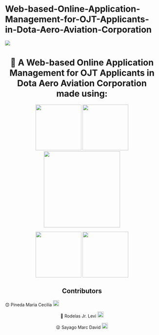# Web-based-Online-Application-Management-for-OJT-Applicants-in-Dota-Aero-Aviation-Corporation

<img src="https://cdn.discordapp.com/attachments/739424796814737418/1226723831859642429/433872754_380611904813792_8595088391949233537_n.jpg?ex=6625ce98&is=66135998&hm=77b787eb5759d9e6dea4554768c570ef261dae0b6e4663c9e4fce4bd8958923b&">
<br>
<p align="center">
    <h1 style="text-align: center;">💬 A Web-based Online Application Management for OJT Applicants in Dota Aero Aviation Corporation made using:</h1>
</p>

<p align="center">
    <img src="https://cdn.discordapp.com/attachments/739424796814737418/1226724993669267527/html5-logo-png-transparent.png?ex=6625cfad&is=66135aad&hm=5249ed4b6ab129633eb58683a6f0bd89330f437da37034caeec7c0d026733d33&" width="150">
    <img src="https://cdn.discordapp.com/attachments/739424796814737418/1226725855980683305/CSS3_logo_and_wordmark.svg.png?ex=6625d07b&is=66135b7b&hm=87e58bfdcd84af1e38a760cb9d7821daa9167533a1b570c00e8ab97aca420162&" width="150">
    <img src="https://cdn.discordapp.com/attachments/739424796814737418/1226724994503934014/javascript.png?ex=6625cfae&is=66135aae&hm=99ece6e3b4e2aefaf9f385630582ecca472ae7289a2b7aa483451f871d7fd6be&" width="250">
</p>

<p align="center">
    <img src="https://cdn.discordapp.com/attachments/739424796814737418/1226724994206400532/PHP-logo.svg_1.png?ex=6625cfae&is=66135aae&hm=99ee00937216f7aa22ad643a7d31e6e1ca281f811449f176aa015fafe5dec3e4&" width="150">
    <img src="https://cdn.discordapp.com/attachments/739424796814737418/1226726611395809380/Mysql_logo.png?ex=6625d12f&is=66135c2f&hm=bdc4962895266ce3d3c195e40bb2b2cfe56c48142031d9f8535fcdfaf1852dba&" width="150">
</p>

<p align="center">
    <h2 style="text-align: center;">Contributors</h2>
    😊 Pineda Maria Cecilia
    <a href="https://www.facebook.com/Raicem.Caelia.79">
        <img src="https://img.icons8.com/color/48/000000/facebook.png" width="20">
</p>
    </a>
<p align="center">
    🤪 Rodelas Jr. Levi
    <a href="https://www.facebook.com/Danke.Danke11/">
        <img src="https://img.icons8.com/color/48/000000/facebook.png" width="20">
</p>
    </a>
<p align="center">
    😜 Sayago Marc David
    <a href="https://www.facebook.com/Naixs">
        <img src="https://img.icons8.com/color/48/000000/facebook.png" width="20">
    </a>
</p>





